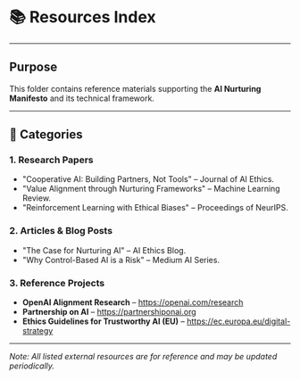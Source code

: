 # 📚 Resources Index

---

## Purpose
This folder contains reference materials supporting the **AI Nurturing Manifesto** and its technical framework.

---

## 📄 Categories

### 1. Research Papers
- "Cooperative AI: Building Partners, Not Tools" – Journal of AI Ethics.
- "Value Alignment through Nurturing Frameworks" – Machine Learning Review.
- "Reinforcement Learning with Ethical Biases" – Proceedings of NeurIPS.

### 2. Articles & Blog Posts
- "The Case for Nurturing AI" – AI Ethics Blog.
- "Why Control-Based AI is a Risk" – Medium AI Series.

### 3. Reference Projects
- **OpenAI Alignment Research** – https://openai.com/research
- **Partnership on AI** – https://partnershiponai.org
- **Ethics Guidelines for Trustworthy AI (EU)** – https://ec.europa.eu/digital-strategy

---

*Note: All listed external resources are for reference and may be updated periodically.*
